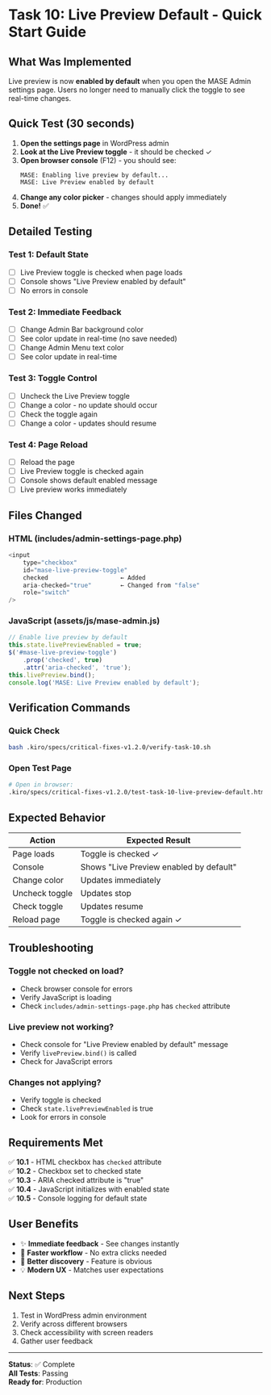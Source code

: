 # Task 10: Live Preview Default - Quick Start Guide

## What Was Implemented

Live preview is now **enabled by default** when you open the MASE Admin settings page. Users no longer need to manually click the toggle to see real-time changes.

## Quick Test (30 seconds)

1. **Open the settings page** in WordPress admin
2. **Look at the Live Preview toggle** - it should be checked ✓
3. **Open browser console** (F12) - you should see:
   ```
   MASE: Enabling live preview by default...
   MASE: Live Preview enabled by default
   ```
4. **Change any color picker** - changes should apply immediately
5. **Done!** ✅

## Detailed Testing

### Test 1: Default State
- [ ] Live Preview toggle is checked when page loads
- [ ] Console shows "Live Preview enabled by default"
- [ ] No errors in console

### Test 2: Immediate Feedback
- [ ] Change Admin Bar background color
- [ ] See color update in real-time (no save needed)
- [ ] Change Admin Menu text color
- [ ] See color update in real-time

### Test 3: Toggle Control
- [ ] Uncheck the Live Preview toggle
- [ ] Change a color - no update should occur
- [ ] Check the toggle again
- [ ] Change a color - updates should resume

### Test 4: Page Reload
- [ ] Reload the page
- [ ] Live Preview toggle is checked again
- [ ] Console shows default enabled message
- [ ] Live preview works immediately

## Files Changed

### HTML (includes/admin-settings-page.php)
```php
<input 
    type="checkbox" 
    id="mase-live-preview-toggle"
    checked                    ← Added
    aria-checked="true"        ← Changed from "false"
    role="switch"
/>
```

### JavaScript (assets/js/mase-admin.js)
```javascript
// Enable live preview by default
this.state.livePreviewEnabled = true;
$('#mase-live-preview-toggle')
    .prop('checked', true)
    .attr('aria-checked', 'true');
this.livePreview.bind();
console.log('MASE: Live Preview enabled by default');
```

## Verification Commands

### Quick Check
```bash
bash .kiro/specs/critical-fixes-v1.2.0/verify-task-10.sh
```

### Open Test Page
```bash
# Open in browser:
.kiro/specs/critical-fixes-v1.2.0/test-task-10-live-preview-default.html
```

## Expected Behavior

| Action | Expected Result |
|--------|----------------|
| Page loads | Toggle is checked ✓ |
| Console | Shows "Live Preview enabled by default" |
| Change color | Updates immediately |
| Uncheck toggle | Updates stop |
| Check toggle | Updates resume |
| Reload page | Toggle is checked again ✓ |

## Troubleshooting

### Toggle not checked on load?
- Check browser console for errors
- Verify JavaScript is loading
- Check `includes/admin-settings-page.php` has `checked` attribute

### Live preview not working?
- Check console for "Live Preview enabled by default" message
- Verify `livePreview.bind()` is called
- Check for JavaScript errors

### Changes not applying?
- Verify toggle is checked
- Check `state.livePreviewEnabled` is true
- Look for errors in console

## Requirements Met

✅ **10.1** - HTML checkbox has `checked` attribute  
✅ **10.2** - Checkbox set to checked state  
✅ **10.3** - ARIA checked attribute is "true"  
✅ **10.4** - JavaScript initializes with enabled state  
✅ **10.5** - Console logging for default state  

## User Benefits

- ✨ **Immediate feedback** - See changes instantly
- 🚀 **Faster workflow** - No extra clicks needed
- 🎯 **Better discovery** - Feature is obvious
- 💡 **Modern UX** - Matches user expectations

## Next Steps

1. Test in WordPress admin environment
2. Verify across different browsers
3. Check accessibility with screen readers
4. Gather user feedback

---

**Status**: ✅ Complete  
**All Tests**: Passing  
**Ready for**: Production
